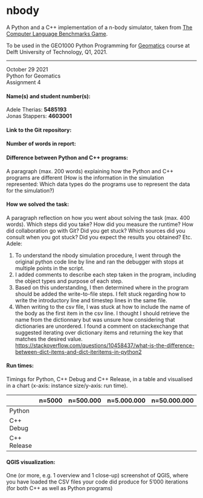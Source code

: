 # nbody

A Python and a C++ implementation of a n-body simulator, taken from [The Computer Language Benchmarks Game](https://salsa.debian.org/benchmarksgame-team/benchmarksgame/).

To be used in the GEO1000 Python Programming for [Geomatics](https://www.tudelft.nl/onderwijs/opleidingen/masters/gm/msc-geomatics) course at Delft University of Technology, Q1, 2021.

--- 

October 29 2021  
Python for Geomatics  
Assignment 4

#### Name(s) and student number(s):
Adele Therias: **5485193**  
Jonas Stappers: **4603001**

#### Link to the Git repository:

#### Number of words in report:

#### Difference between Python and C++ programs:
A paragraph (max. 200 words) explaining how the Python and C++ programs are different (How is the information in the simulation represented: Which data types do the programs use to represent the data for the simulation?)

#### How we solved the task:
A paragraph reflection on how you went about solving the task (max. 400 words). Which steps did you take? How did you measure the runtime? How did collaboration go with Git? Did you get stuck? Which sources did you consult when you got stuck? Did you expect the results you obtained? Etc.
Adele:
1. To understand the nbody simulation procedure, I went through the original python code line by line and ran the debugger with stops at multiple points in the script.
2. I added comments to describe each step taken in the program, including the object types and purpose of each step.
3. Based on this understanding, I then determined where in the program should be added the write-to-file steps. I felt stuck regarding how to write the introductory line and timestep lines in the same file.
4. When writing to the csv file, I was stuck at how to include the name of the body as the first item in the csv line. I thought I should retrieve the name from the dictionnary but was 
unsure how considering that dictionaries are unordered. I found a comment on stackexchange that suggested iterating over dictionary items and returning the key that matches the desired value. https://stackoverflow.com/questions/10458437/what-is-the-difference-between-dict-items-and-dict-iteritems-in-python2 
#### Run times:
Timings for Python, C++ Debug and C++ Release, in a table and visualised in a chart (x-axis: instance size/y-axis: run time).

|             | n=5000 | n=500.000 | n=5.000.000 | n=50.000.000 |
|-------------|--------|-----------|-------------|--------------|
| Python      |        |           |             |              |
| C++ Debug   |        |           |             |              |
| C++ Release |        |           |             |              |

#### QGIS visualization:
One (or more, e.g. 1 overview and 1 close-up) screenshot of QGIS, where you have loaded the CSV files your code did produce for 5’000 iterations (for both C++ as well as Python programs) 
